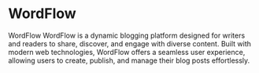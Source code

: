 # WordFlow
WordFlow WordFlow is a dynamic blogging platform designed for writers and readers to share, discover, and engage with diverse content. Built with modern web technologies, WordFlow offers a seamless user experience, allowing users to create, publish, and manage their blog posts effortlessly.

